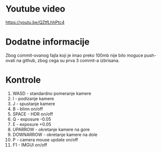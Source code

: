 # Youtube video
https://youtu.be/QZtfLhhPtc4

# Dodatne informacije
Zbog commit-ovanog fajla koji je imao preko 100mb nije bilo moguce push-ovati na github, zbog cega su prva 3 commit-a izbrisana.

# Kontrole
1. WASD - standardno pomeranje kamere
2. I - podizanje kamere
3. J - spustanje kamere
4. B - blinn on/off
5. SPACE - HDR on/off
6. Q - exposure -0.05
7. E - exposure +0.05
8. UPARROW - okretanje kamere na gore
9. DOWNARROW - okretanje kamere na dole
10. P - camera mouse update on/off
11. F1 - IMGUI on/off
